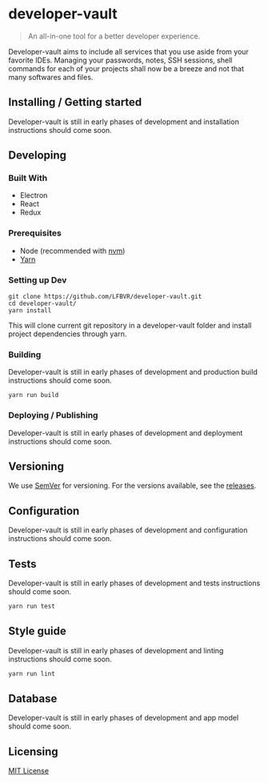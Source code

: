 # developer-vault
> An all-in-one tool for a better developer experience.

Developer-vault aims to include all services that you use aside from your favorite IDEs. 
Managing your passwords, notes, SSH sessions, shell commands for each of your projects shall now be a breeze and not that many softwares and files.

## Installing / Getting started

Developer-vault is still in early phases of development and installation instructions should come soon.

## Developing

### Built With
* Electron
* React
* Redux

### Prerequisites
* Node (recommended with [nvm](https://github.com/creationix/nvm))
* [Yarn](https://yarnpkg.com/en/docs/install)

### Setting up Dev

```shell
git clone https://github.com/LFBVR/developer-vault.git
cd developer-vault/
yarn install
```

This will clone current git repository in a developer-vault folder and install project dependencies through yarn.

### Building

Developer-vault is still in early phases of development and production build instructions should come soon.

```
yarn run build
```

### Deploying / Publishing

Developer-vault is still in early phases of development and deployment instructions should come soon.

## Versioning

We use [SemVer](http://semver.org/) for versioning. 
For the versions available, see the [releases](https://github.com/LFBVR/developer-vault/releases).

## Configuration

Developer-vault is still in early phases of development and configuration instructions should come soon.

## Tests

Developer-vault is still in early phases of development and tests instructions should come soon.
```sh
yarn run test
```

## Style guide

Developer-vault is still in early phases of development and linting instructions should come soon.

```sh
yarn run lint
```

## Database

Developer-vault is still in early phases of development and app model should come soon.

## Licensing

[MIT License](https://github.com/LFBVR/developer-vault/blob/master/LICENSE)
